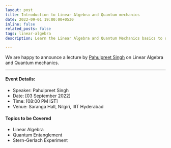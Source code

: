 ```yaml
---
layout: post
title: Introduction to Linear Algebra and Quantum mechanics
date: 2022-09-01 19:00:00+0530
inline: false
related_posts: false
tags: linear-algebra
description: Learn the Linear Algebra and Quantum Mechanics basics to understand Computing

---
```

We are happy to announce a lecture by <a href="https://in.linkedin.com/in/singh-pahulpreet">Pahulpreet Singh</a> on Linear Algebra and Quantum mechanics.

***

#### Event Details:
<ul>
    <li> Speaker: Pahulpreet Singh </li>
    <li> Date: [03 September 2022] </li>
    <li> Time: [08:00 PM IST] </li>
    <li> Venue: Saranga Hall, Nilgiri, IIIT Hyderabad </li>
</ul>

#### Topics to be Covered

<ul>
    <li>Linear Algebra</li>
    <li>Quantum Entanglement</li>
    <li>Stern-Gerlach Experiment</li>
</ul>
